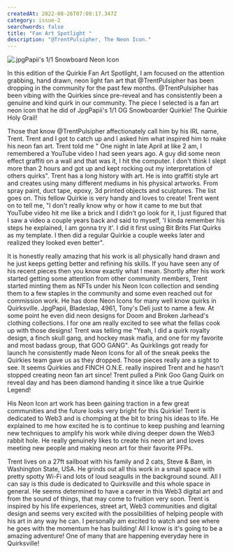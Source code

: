 ```yaml
---
createdAt: 2022-08-26T07:08:17.347Z
category: issue-2
searchwords: false
title: "Fan Art Spotlight "
description: "@TrentPulsipher, The Neon Icon."
---
```

![](/img/screenshot_20220825-235831_twitter.jpg ".jpgPapii's 1/1 Snowboard Neon Icon")

In this edition of the Quirkie Fan Art Spotlight, I am focused on the attention grabbing, hand drawn, neon light fan art that @TrentPulsipher has been dropping in the community for the past few months. @TrentPulsipher has been vibing with the Quirkies since pre-reveal and has consistently been a genuine and kind quirk in our community. The piece I selected is a fan art neon icon that he did of JpgPapii's 1/1 OG Snowboarder Quirkie! The Quirkie Holy Grail! 

Those that know @TrentPulsipher affectionately call him by his IRL name, Trent. Trent and I got to catch up and I asked him what inspired him to make his neon fan art. Trent told me " One night in late April at like 2 am, I remembered a YouTube video I had seen years ago. A guy did some neon effect graffiti on a wall and that was it, I hit the computer. I don't think I slept more than 2 hours and got up and kept rocking out my interpretation of others quirks". Trent has a long history with art. He is into graffiti style art and creates using many different mediums in his physical artworks. From spray paint, duct tape, epoxy, 3d printed objects and sculptures. The list goes on. This fellow Quirkie is very handy and loves to create!  Trent went on to tell me, "I don't really know why or how it came to me but that YouTube video hit me like a brick and I didn't go look for it, I just figured that I saw a video a couple years back and said to myself, 'I kinda remember his steps he explained, I am gonna try it'. I did it first using Bit Brits Flat Quirks as my template. I then did a regular Quirkie a couple weeks later and realized they looked even better". 

It is honestly really amazing that his work is all physically hand drawn and he just keeps getting better and refining his skills. If you have seen any of his recent pieces then you know exactly what I mean. Shortly after his work started getting some attention from other community members, Trent started minting them as NFTs under his Neon Icon collection and sending them to a few staples in the community and some even reached out for commission work. He has done Neon Icons for many well know quirks in Quirksville. JpgPapii, Bladeslap, 4961, Tony's Deli just to name a few. At some point he even did neon designs for Doom and Broken Jarhead's clothing collections. I for one am really excited to see what the fellas cook up with those designs! Trent was telling me  "Yeah, I did a quirk royalty design, a finch skull gang, and hockey mask mafia, and one for my favorite and most badass group, that GOO GANG". As Quirklings got ready for launch he consistently made Neon Icons for all of the sneak peeks the Quirkies team gave us as they dropped. Those pieces really are a sight to see. It seems Quirkies and FINCH O.N.E. really inspired Trent and he hasn't stopped creating neon fan art since! Trent pulled a Pink Goo Gang Quirk on reveal day and has been diamond handing it since like a true Quirkie Legend! 

His Neon Icon art work has been gaining traction in a few great communities and the future looks very bright for this Quirkie! Trent is dedicated to Web3 and is chomping at the bit to bring his ideas to life. He explained to me how excited he is to continue to keep pushing and learning new techniques to amplify his work while diving deeper down the Web3 rabbit hole. He really genuinely likes to create his neon art and loves meeting new people and making neon art for their favorite PFPs. 

Trent lives on a 27ft sailboat with his family and 2 cats, Steve & Bam, in Washington State, USA. He grinds out all this work in a small space with pretty spotty Wi-Fi and lots of loud seagulls in the background sound. All I can say is this dude is dedicated to Quirksville and this whole space in general. He seems determined to have a career in this Web3 digital art and from the sound of things, that may come to fruition very soon. Trent is inspired by his life experiences, street art, Web3 communities and digital design and seems very excited with the possibilities of helping people with his art in any way he can. I personally am excited to watch and see where he goes with the momentum he has building! All I know is it's going to be a amazing adventure! One of many that are happening everyday here in Quirksville!